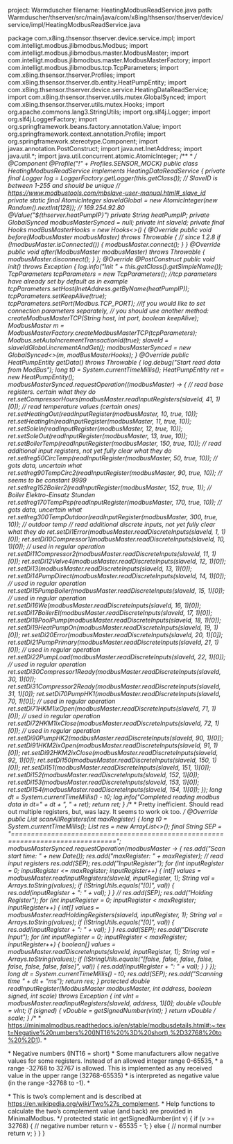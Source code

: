 project: Warmduscher
filename: HeatingModbusReadService.java
path: Warmduscher/thserver/src/main/java/com/x8ing/thsensor/thserver/device/service/impl/HeatingModbusReadService.java

package com.x8ing.thsensor.thserver.device.service.impl;
import com.intelligt.modbus.jlibmodbus.Modbus;
import com.intelligt.modbus.jlibmodbus.master.ModbusMaster;
import com.intelligt.modbus.jlibmodbus.master.ModbusMasterFactory;
import com.intelligt.modbus.jlibmodbus.tcp.TcpParameters;
import com.x8ing.thsensor.thserver.Profiles;
import com.x8ing.thsensor.thserver.db.entity.HeatPumpEntity;
import com.x8ing.thsensor.thserver.device.service.HeatingDataReadService;
import com.x8ing.thsensor.thserver.utils.mutex.GlobalSynced;
import com.x8ing.thsensor.thserver.utils.mutex.Hooks;
import org.apache.commons.lang3.StringUtils;
import org.slf4j.Logger;
import org.slf4j.LoggerFactory;
import org.springframework.beans.factory.annotation.Value;
import org.springframework.context.annotation.Profile;
import org.springframework.stereotype.Component;
import javax.annotation.PostConstruct;
import java.net.InetAddress;
import java.util.*;
import java.util.concurrent.atomic.AtomicInteger;
/**
 *
 */
@Component
@Profile("!" + Profiles.SENSOR_MOCK)
public class HeatingModbusReadService implements HeatingDataReadService {
    private final Logger log = LoggerFactory.getLogger(this.getClass());
    // SlaveID is between 1-255 and should be unique
    // https://www.modbustools.com/mbslave-user-manual.html#_slave_id
    private static final AtomicInteger slaveIdGlobal = new AtomicInteger(new Random().nextInt(128));
    // 169.254.92.80
    @Value("${thserver.heatPumpIP}")
    private String heatPumpIP;
    private GlobalSynced<ModbusMaster> modbusMasterSynced = null;
    private int slaveId;
    private final Hooks<ModbusMaster> modBusMasterHooks = new Hooks<>() {
        @Override
        public void before(ModbusMaster modbusMaster) throws Throwable {
            // since 1.2.8
            if (!modbusMaster.isConnected()) {
                modbusMaster.connect();
            }
        }
        @Override
        public void after(ModbusMaster modbusMaster) throws Throwable {
            modbusMaster.disconnect();
        }
    };
    @Override
    @PostConstruct
    public void init() throws Exception {
        log.info("Init " + this.getClass().getSimpleName());
        TcpParameters tcpParameters = new TcpParameters();
        //tcp parameters have already set by default as in example
        tcpParameters.setHost(InetAddress.getByName(heatPumpIP));
        tcpParameters.setKeepAlive(true);
        tcpParameters.setPort(Modbus.TCP_PORT);
        //if you would like to set connection parameters separately,
        // you should use another method: createModbusMasterTCP(String host, int port, boolean keepAlive);
        ModbusMaster m = ModbusMasterFactory.createModbusMasterTCP(tcpParameters);
        Modbus.setAutoIncrementTransactionId(true);
        slaveId = slaveIdGlobal.incrementAndGet();
        modbusMasterSynced = new GlobalSynced<>(m, modBusMasterHooks);
    }
    @Override
    public HeatPumpEntity getData() throws Throwable {
        log.debug("Start read data from ModBus");
        long t0 = System.currentTimeMillis();
        HeatPumpEntity ret = new HeatPumpEntity();
        modbusMasterSynced.requestOperation((modbusMaster) -> {
            // read base registers. certain what they do
            ret.setCompressorHours(modbusMaster.readInputRegisters(slaveId, 41, 1)[0]);
            // read temperature values (certain ones)
            ret.setHeatingOut(readInputRegister(modbusMaster, 10, true, 10));
            ret.setHeatingIn(readInputRegister(modbusMaster, 11, true, 10));
            ret.setSoleIn(readInputRegister(modbusMaster, 12, true, 10));
            ret.setSoleOut(readInputRegister(modbusMaster, 13, true, 10));
            ret.setBoilerTemp(readInputRegister(modbusMaster, 150, true, 10));
            // read additional input registers, not yet fully clear what they do
            ret.setIreg50CircTemp(readInputRegister(modbusMaster, 50, true, 10));  // gots data, uncertain what
            ret.setIreg90TempCirc2(readInputRegister(modbusMaster, 90, true, 10)); // seems to be constant 9999
            ret.setIreg152Boiler2(readInputRegister(modbusMaster, 152, true, 1)); // Boiler Elektro-Einsatz Stunden
            ret.setIreg170TempPsp(readInputRegister(modbusMaster, 170, true, 10)); // gots data, uncertain what
            ret.setIreg300TempOutdoor(readInputRegister(modbusMaster, 300, true, 10)); // outdoor temp
            // read additional discrete inputs, not yet fully clear what they do
            ret.setDi1Error(modbusMaster.readDiscreteInputs(slaveId, 1, 1)[0]);
            ret.setDi10Compressor1(modbusMaster.readDiscreteInputs(slaveId, 10, 1)[0]); // used in regular operation
            ret.setDi11Compressor2(modbusMaster.readDiscreteInputs(slaveId, 11, 1)[0]);
            ret.setDi12Valve4(modbusMaster.readDiscreteInputs(slaveId, 12, 1)[0]);
            ret.setDi13(modbusMaster.readDiscreteInputs(slaveId, 13, 1)[0]);
            ret.setDi14PumpDirect(modbusMaster.readDiscreteInputs(slaveId, 14, 1)[0]); // used in regular operation
            ret.setDi15PumpBoiler(modbusMaster.readDiscreteInputs(slaveId, 15, 1)[0]); // used in regular operation
            ret.setDi16We(modbusMaster.readDiscreteInputs(slaveId, 16, 1)[0]);
            ret.setDi17BoilerEl(modbusMaster.readDiscreteInputs(slaveId, 17, 1)[0]);
            ret.setDi18PoolPump(modbusMaster.readDiscreteInputs(slaveId, 18, 1)[0]);
            ret.setDi19HeatPumpOn(modbusMaster.readDiscreteInputs(slaveId, 19, 1)[0]);
            ret.setDi20Error(modbusMaster.readDiscreteInputs(slaveId, 20, 1)[0]);
            ret.setDi21PumpPrimary(modbusMaster.readDiscreteInputs(slaveId, 21, 1)[0]); // used in regular operation
            ret.setDi22PumpLoad(modbusMaster.readDiscreteInputs(slaveId, 22, 1)[0]); // used in regular operation
            ret.setDi30Compressor1Ready(modbusMaster.readDiscreteInputs(slaveId, 30, 1)[0]);
            ret.setDi31Compressor2Ready(modbusMaster.readDiscreteInputs(slaveId, 31, 1)[0]);
            ret.setDi70PumpHK1(modbusMaster.readDiscreteInputs(slaveId, 70, 1)[0]); // used in regular operation
            ret.setDi71HKM1ixOpen(modbusMaster.readDiscreteInputs(slaveId, 71, 1)[0]); // used in regular operation
            ret.setDi72HKM1ixClose(modbusMaster.readDiscreteInputs(slaveId, 72, 1)[0]); // used in regular operation
            ret.setDi90PumpHK2(modbusMaster.readDiscreteInputs(slaveId, 90, 1)[0]);
            ret.setDi91HKM2ixOpen(modbusMaster.readDiscreteInputs(slaveId, 91, 1)[0]);
            ret.setDi92HKM2ixClose(modbusMaster.readDiscreteInputs(slaveId, 92, 1)[0]);
            ret.setDi150(modbusMaster.readDiscreteInputs(slaveId, 150, 1)[0]);
            ret.setDi151(modbusMaster.readDiscreteInputs(slaveId, 151, 1)[0]);
            ret.setDi152(modbusMaster.readDiscreteInputs(slaveId, 152, 1)[0]);
            ret.setDi153(modbusMaster.readDiscreteInputs(slaveId, 153, 1)[0]);
            ret.setDi154(modbusMaster.readDiscreteInputs(slaveId, 154, 1)[0]);
        });
        long dt = System.currentTimeMillis() - t0;
        log.info("Completed reading modbus data in dt=" + dt + ", " + ret);
        return ret;
    }
    /**
     * Pretty inefficient. Should read out multiple registers, but, was lazy. It seems to work ok too.
     */
    @Override
    public List<String> scanAllRegisters(int maxRegister) {
        long t0 = System.currentTimeMillis();
        List<String> res = new ArrayList<>();
        final String SEP = "================================================================================";
        modbusMasterSynced.requestOperation(modbusMaster -> {
            res.add("Scan start time: " + new Date());
            res.add("maxRegister: " + maxRegister);
            // read input registers
            res.add(SEP);
            res.add("InputRegister");
            for (int inputRegister = 0; inputRegister <= maxRegister; inputRegister++) {
                int[] values = modbusMaster.readInputRegisters(slaveId, inputRegister, 1);
                String val = Arrays.toString(values);
                if (!StringUtils.equals("[0]", val)) {
                    res.add(inputRegister + ": " + val);
                }
            }
            //
            res.add(SEP);
            res.add("Holding Register");
            for (int inputRegister = 0; inputRegister < maxRegister; inputRegister++) {
                int[] values = modbusMaster.readHoldingRegisters(slaveId, inputRegister, 1);
                String val = Arrays.toString(values);
                if (!StringUtils.equals("[0]", val)) {
                    res.add(inputRegister + ": " + val);
                }
            }
            res.add(SEP);
            res.add("Discrete Input");
            for (int inputRegister = 0; inputRegister < maxRegister; inputRegister++) {
                boolean[] values = modbusMaster.readDiscreteInputs(slaveId, inputRegister, 1);
                String val = Arrays.toString(values);
                if (!StringUtils.equals("[false, false, false, false, false, false, false, false]", val)) {
                    res.add(inputRegister + ": " + val);
                }
            }
        });
        long dt = System.currentTimeMillis() - t0;
        res.add(SEP);
        res.add("Scanning time " + dt + "ms");
        return res;
    }
    protected double readInputRegister(ModbusMaster modbusMaster, int address, boolean signed, int scale) throws Exception {
        int vInt = modbusMaster.readInputRegisters(slaveId, address, 1)[0];
        double vDouble = vInt;
        if (signed) {
            vDouble = getSignedNumber(vInt);
        }
        return vDouble / scale;
    }
    /**
     * https://minimalmodbus.readthedocs.io/en/stable/modbusdetails.html#:~:text=Negative%20numbers%20(INT16%20%3D%20short),%2D32768%20to%20%2D1).
     * <p>
     * Negative numbers (INT16 = short)
     * Some manufacturers allow negative values for some registers. Instead of an allowed integer range 0-65535,
     * a range -32768 to 32767 is allowed. This is implemented as any received value in the upper range (32768-65535)
     * is interpreted as negative value (in the range -32768 to -1).
     * <p>
     * This is two’s complement and is described at https://en.wikipedia.org/wiki/Two%27s_complement.
     * Help functions to calculate the two’s complement value (and back) are provided in MinimalModbus.
     */
    protected static int getSignedNumber(int v) {
        if (v >= 32768) {
            // negative number
            return v - 65535 - 1;
        } else {
            // normal number
            return v;
        }
    }
}